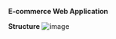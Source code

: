 **E-commerce Web Application**

**Structure**
![image](https://user-images.githubusercontent.com/109426665/221433758-b45244ce-3ab8-47a8-afd4-830ed8f6765d.png)
